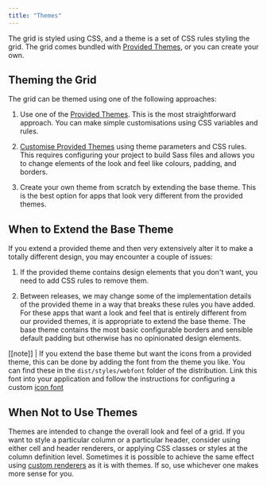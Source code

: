 ```yaml
---
title: "Themes"
---
```

The grid is styled using CSS, and a theme is a set of CSS rules styling the grid. The grid comes bundled with [Provided Themes](../themes-provided/), or you can create your own.

## Theming the Grid

The grid can be themed using one of the following approaches:

1. Use one of the [Provided Themes](../themes-provided/). This is the most straightforward approach. You can make simple customisations using CSS variables and rules.

1. [Customise Provided Themes](../themes-customising/) using theme parameters and CSS rules. This requires configuring your project to build Sass files and allows you to change elements of the look and feel like colours, padding, and borders.

1. Create your own theme from scratch by extending the base theme. This is the best option for apps that look very different from the provided themes.

## When to Extend the Base Theme

If you extend a provided theme and then very extensively alter it to make a totally different design, you may encounter a couple of issues:


1. If the provided theme contains design elements that you don't want, you need to add CSS rules to remove them.

1. Between releases, we may change some of the implementation details of the provided theme in a way that breaks these rules you have added. For these apps that want a look and feel that is entirely different from our provided  themes, it is appropriate to extend the base theme. The base theme contains the most basic configurable borders  and sensible default padding but otherwise has no opinionated design elements.

[[note]]
| If you extend the base theme but want the icons from a provided theme, this can be done by adding the font from the theme you like. You can find these in the `dist/styles/webfont` folder of the distribution. Link this font into your application and follow the instructions for configuring a custom [icon font](../icons/)

## When Not to Use Themes

Themes are intended to change the overall look and feel of a grid. If you want to style a particular column or a particular header, consider using either cell and header renderers, or applying CSS classes or styles at the column definition level. Sometimes it is possible to achieve the same effect using [custom renderers](../component-types/) as it is with themes. If so, use whichever one makes more sense for you.

